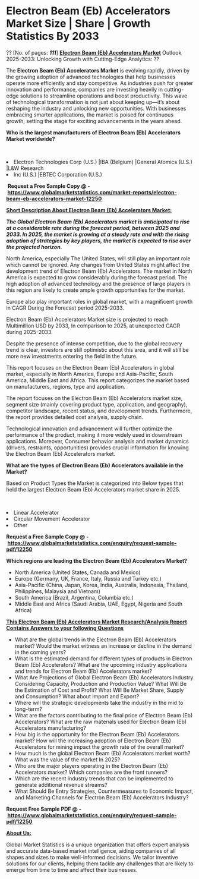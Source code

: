 <H1>Electron Beam (Eb) Accelerators Market Size | Share | Growth Statistics By 2033</H1><p>?? [No. of pages:&nbsp;<strong><em>111</em></strong>]&nbsp;<strong><a href="https://www.globalmarketstatistics.com/market-reports/electron-beam-eb-accelerators-market-12250">Electron Beam (Eb) Accelerators&nbsp;Market</a></strong>&nbsp;Outlook 2025-2033: Unlocking Growth with Cutting-Edge Analytics: ??</p><p>The <strong>Electron Beam (Eb) Accelerators Market</strong> is evolving rapidly, driven by the growing adoption of advanced technologies that help businesses operate more efficiently and stay competitive. As industries push for greater innovation and performance, companies are investing heavily in cutting-edge solutions to streamline operations and boost productivity. This wave of technological transformation is not just about keeping up&mdash;it&rsquo;s about reshaping the industry and unlocking new opportunities. With businesses embracing smarter applications, the market is poised for continuous growth, setting the stage for exciting advancements in the years ahead.</p><p><strong>Who is the largest manufacturers of Electron Beam (Eb) Accelerators Market worldwide?</strong></p><p>&nbsp;<li>Electron Technologies Corp (U.S.) |IBA (Belgium) |General Atomics (U.S.) |L&W Research<li> Inc (U.S.) |EBTEC Corporation (U.S.)</p><p>&nbsp;<strong>Request a Free Sample Copy @ -&nbsp;<a href="https://www.globalmarketstatistics.com/market-reports/electron-beam-eb-accelerators-market-12250">https://www.globalmarketstatistics.com/market-reports/electron-beam-eb-accelerators-market-12250</a></strong></p><p><strong><u>Short Description About Electron Beam (Eb) Accelerators Market:</u></strong></p><p><strong><em>The Global Electron Beam (Eb) Accelerators market is anticipated to rise at a considerable rate during the forecast period, between 2025 and 2033. In 2025, the market is growing at a steady rate and with the rising adoption of strategies by key players, the market is expected to rise over the projected horizon.</em></strong></p><p>North America, especially The United States, will still play an important role which cannot be ignored. Any changes from United States might affect the development trend of Electron Beam (Eb) Accelerators. The market in North America is expected to grow considerably during the forecast period. The high adoption of advanced technology and the presence of large players in this region are likely to create ample growth opportunities for the market.</p><p>Europe also play important roles in global market, with a magnificent growth in CAGR During the Forecast period 2025-2033.</p><p>Electron Beam (Eb) Accelerators Market size is projected to reach Multimillion USD by 2033, In comparison to 2025, at unexpected CAGR during 2025-2033.</p><p>Despite the presence of intense competition, due to the global recovery trend is clear, investors are still optimistic about this area, and it will still be more new investments entering the field in the future.</p><p>This report focuses on the Electron Beam (Eb) Accelerators in global market, especially in North America, Europe and Asia-Pacific, South America, Middle East and Africa. This report categorizes the market based on manufacturers, regions, type and application.</p><p>The report focuses on the Electron Beam (Eb) Accelerators market size, segment size (mainly covering product type, application, and geography), competitor landscape, recent status, and development trends. Furthermore, the report provides detailed cost analysis, supply chain.</p><p>Technological innovation and advancement will further optimize the performance of the product, making it more widely used in downstream applications. Moreover, Consumer behavior analysis and market dynamics (drivers, restraints, opportunities) provides crucial information for knowing the Electron Beam (Eb) Accelerators market.</p><p><strong>What are the types of Electron Beam (Eb) Accelerators available in the Market?</strong></p><p>Based on Product Types the Market is categorized into Below types that held the largest Electron Beam (Eb) Accelerators market share in 2025.</p><p>&nbsp;<li>Linear Accelerator<li> Circular Movement Accelerator<li> Other&nbsp;</p><p><strong>Request a Free Sample Copy @ -&nbsp;<a href="https://www.globalmarketstatistics.com/enquiry/request-sample-pdf/12250">https://www.globalmarketstatistics.com/enquiry/request-sample-pdf/12250</a></strong></p><p><strong>Which regions are leading the Electron Beam (Eb) Accelerators Market?</strong></p><ul><li>North America (United States, Canada and Mexico)</li><li>Europe (Germany, UK, France, Italy, Russia and Turkey etc.)</li><li>Asia-Pacific (China, Japan, Korea, India, Australia, Indonesia, Thailand, Philippines, Malaysia and Vietnam)</li><li>South America (Brazil, Argentina, Columbia etc.)</li><li>Middle East and Africa (Saudi Arabia, UAE, Egypt, Nigeria and South Africa)</li></ul><p><strong><u>This Electron Beam (Eb) Accelerators Market Research/Analysis Report Contains Answers to your following Questions</u></strong></p><ul><li>What are the global trends in the Electron Beam (Eb) Accelerators market? Would the market witness an increase or decline in the demand in the coming years?</li><li>What is the estimated demand for different types of products in Electron Beam (Eb) Accelerators? What are the upcoming industry applications and trends for Electron Beam (Eb) Accelerators market?</li><li>What Are Projections of Global Electron Beam (Eb) Accelerators Industry Considering Capacity, Production and Production Value? What Will Be the Estimation of Cost and Profit? What Will Be Market Share, Supply and Consumption? What about Import and Export?</li><li>Where will the strategic developments take the industry in the mid to long-term?</li><li>What are the factors contributing to the final price of Electron Beam (Eb) Accelerators? What are the raw materials used for Electron Beam (Eb) Accelerators manufacturing?</li><li>How big is the opportunity for the Electron Beam (Eb) Accelerators market? How will the increasing adoption of Electron Beam (Eb) Accelerators for mining impact the growth rate of the overall market?</li><li>How much is the global Electron Beam (Eb) Accelerators market worth? What was the value of the market In 2025?</li><li>Who are the major players operating in the Electron Beam (Eb) Accelerators market? Which companies are the front runners?</li><li>Which are the recent industry trends that can be implemented to generate additional revenue streams?</li><li>What Should Be Entry Strategies, Countermeasures to Economic Impact, and Marketing Channels for Electron Beam (Eb) Accelerators Industry?</li></ul><p><strong>Request Free Sample PDF @ -&nbsp;<a href="https://www.globalmarketstatistics.com/enquiry/request-sample-pdf/12250">https://www.globalmarketstatistics.com/enquiry/request-sample-pdf/12250</a></strong></p><p><strong><u>About Us:</u></strong></p><p>Global Market Statistics&nbsp;is a unique organization that offers expert analysis and accurate data-based market intelligence, aiding companies of all shapes and sizes to make well-informed decisions. We tailor inventive solutions for our clients, helping them tackle any challenges that are likely to emerge from time to time and affect their businesses.</p>
